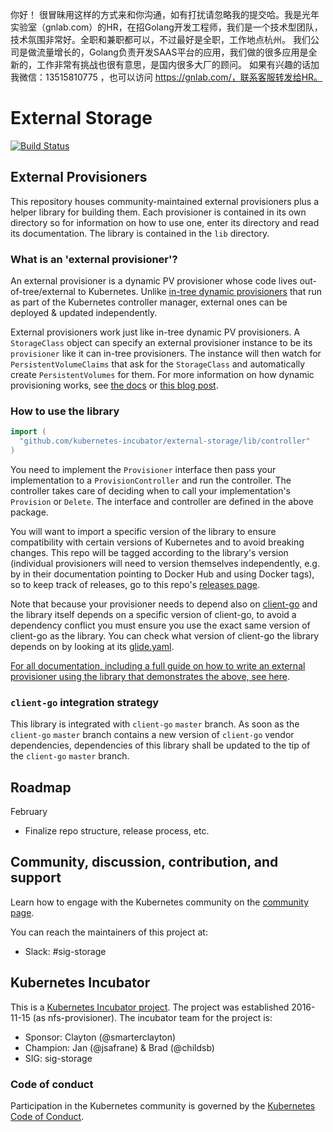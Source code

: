 你好！
很冒昧用这样的方式来和你沟通，如有打扰请忽略我的提交哈。我是光年实验室（gnlab.com）的HR，在招Golang开发工程师，我们是一个技术型团队，技术氛围非常好。全职和兼职都可以，不过最好是全职，工作地点杭州。
我们公司是做流量增长的，Golang负责开发SAAS平台的应用，我们做的很多应用是全新的，工作非常有挑战也很有意思，是国内很多大厂的顾问。
如果有兴趣的话加我微信：13515810775  ，也可以访问 https://gnlab.com/，联系客服转发给HR。
# External Storage
[![Build Status](https://travis-ci.org/kubernetes-incubator/external-storage.svg?branch=master)](https://travis-ci.org/kubernetes-incubator/external-storage)
## External Provisioners
This repository houses community-maintained external provisioners plus a helper library for building them. Each provisioner is contained in its own directory so for information on how to use one, enter its directory and read its documentation. The library is contained in the `lib` directory.

### What is an 'external provisioner'?
An external provisioner is a dynamic PV provisioner whose code lives out-of-tree/external to Kubernetes. Unlike [in-tree dynamic provisioners](https://kubernetes.io/docs/user-guide/persistent-volumes/#aws) that run as part of the Kubernetes controller manager, external ones can be deployed & updated independently.

External provisioners work just like in-tree dynamic PV provisioners. A `StorageClass` object can specify an external provisioner instance to be its `provisioner` like it can in-tree provisioners. The instance will then watch for `PersistentVolumeClaims` that ask for the `StorageClass` and automatically create `PersistentVolumes` for them. For more information on how dynamic provisioning works, see [the docs](http://kubernetes.io/docs/user-guide/persistent-volumes/) or [this blog post](http://blog.kubernetes.io/2016/10/dynamic-provisioning-and-storage-in-kubernetes.html).

### How to use the library
```go
import (
  "github.com/kubernetes-incubator/external-storage/lib/controller"
)
```
You need to implement the `Provisioner` interface then pass your implementation to a `ProvisionController` and run the controller. The controller takes care of deciding when to call your implementation's `Provision` or `Delete`. The interface and controller are defined in the above package.

You will want to import a specific version of the library to ensure compatibility with certain versions of Kubernetes and to avoid breaking changes. This repo will be tagged according to the library's version (individual provisioners will need to version themselves independently, e.g. by in their documentation pointing to Docker Hub and using Docker tags), so to keep track of releases, go to this repo's [releases page](https://github.com/kubernetes-incubator/external-storage/releases).

Note that because your provisioner needs to depend also on [client-go](https://github.com/kubernetes/client-go) and the library itself depends on a specific version of client-go, to avoid a dependency conflict you must ensure you use the exact same version of client-go as the library. You can check what version of client-go the library depends on by looking at its [glide.yaml](lib/glide.yaml).

[For all documentation, including a full guide on how to write an external provisioner using the library that demonstrates the above, see here](./docs).

### `client-go` integration strategy
This library is integrated with `client-go` `master` branch. As soon as the `client-go` `master` branch contains a new version of `client-go` vendor dependencies, dependencies of this library shall be updated to the tip of the `client-go` `master` branch.

## Roadmap

February
* Finalize repo structure, release process, etc.

## Community, discussion, contribution, and support

Learn how to engage with the Kubernetes community on the [community page](http://kubernetes.io/community/).

You can reach the maintainers of this project at:

- Slack: #sig-storage

## Kubernetes Incubator

This is a [Kubernetes Incubator project](https://github.com/kubernetes/community/blob/master/incubator.md). The project was established 2016-11-15 (as nfs-provisioner). The incubator team for the project is:

- Sponsor: Clayton (@smarterclayton)
- Champion: Jan (@jsafrane) & Brad (@childsb)
- SIG: sig-storage

### Code of conduct

Participation in the Kubernetes community is governed by the [Kubernetes Code of Conduct](code-of-conduct.md).
